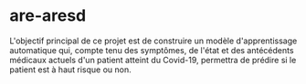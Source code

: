 # are-aresd
L'objectif principal de ce projet est de construire un modèle d'apprentissage automatique qui, compte tenu des symptômes, de l'état et des antécédents médicaux actuels d'un patient atteint du Covid-19, permettra de prédire si le patient est à haut risque ou non.
